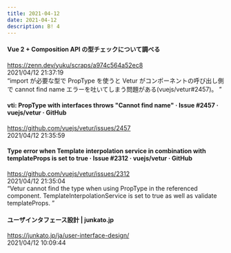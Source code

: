 ```yaml
---
title: 2021-04-12
date: 2021-04-12
description: B! 4
---
```


#### Vue 2 + Composition API の型チェックについて調べる
https://zenn.dev/yuku/scraps/a974c564a52ec8<br>
2021/04/12 21:37:19<br>
“import が必要な型で PropType を使うと Vetur がコンポーネントの呼び出し側で cannot find name エラーを吐いてしまう問題がある(vuejs/vetur#2457)。 ”


#### vti: PropType with interfaces throws "Cannot find name" · Issue #2457 · vuejs/vetur · GitHub
https://github.com/vuejs/vetur/issues/2457<br>
2021/04/12 21:35:59<br>


#### Type error when Template interpolation service in combination with templateProps is set to true · Issue #2312 · vuejs/vetur · GitHub
https://github.com/vuejs/vetur/issues/2312<br>
2021/04/12 21:35:04<br>
“Vetur cannot find the type when using PropType<User> in the referenced component. TemplateInterpolationService is set to true as well as validate templateProps. ”


#### ユーザインタフェース設計 | junkato.jp
https://junkato.jp/ja/user-interface-design/<br>
2021/04/12 10:09:44<br>


